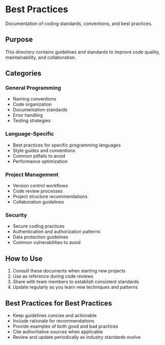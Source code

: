 # Best Practices

Documentation of coding standards, conventions, and best practices.

## Purpose

This directory contains guidelines and standards to improve code quality, maintainability, and collaboration.

## Categories

### General Programming
- Naming conventions
- Code organization
- Documentation standards
- Error handling
- Testing strategies

### Language-Specific
- Best practices for specific programming languages
- Style guides and conventions
- Common pitfalls to avoid
- Performance optimization

### Project Management
- Version control workflows
- Code review processes
- Project structure recommendations
- Collaboration guidelines

### Security
- Secure coding practices
- Authentication and authorization patterns
- Data protection guidelines
- Common vulnerabilities to avoid

## How to Use

1. Consult these documents when starting new projects
2. Use as reference during code reviews
3. Share with team members to establish consistent standards
4. Update regularly as you learn new techniques and patterns

## Best Practices for Best Practices

- Keep guidelines concise and actionable
- Include rationale for recommendations
- Provide examples of both good and bad practices
- Cite authoritative sources when applicable
- Review and update periodically as industry standards evolve